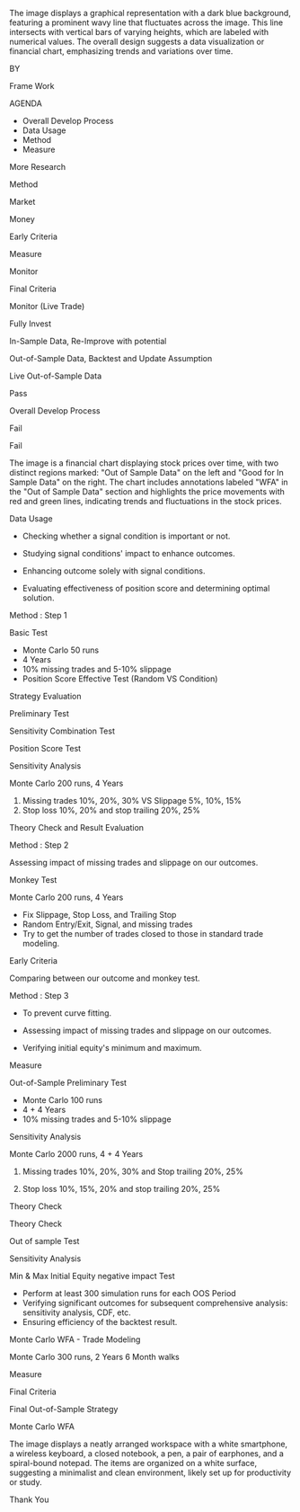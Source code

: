 The image displays a graphical representation with a dark blue background, featuring a prominent wavy line that fluctuates across the image. This line intersects with vertical bars of varying heights, which are labeled with numerical values. The overall design suggests a data visualization or financial chart, emphasizing trends and variations over time.

<!-- image -->
<!-- image description: The image displays a graphical representation with a dark blue background, featuring a prominent wavy line that fluctuates across the image. This line intersects with vertical bars of varying heights, which are labeled with numerical values. The overall design suggests a data visualization or financial chart, emphasizing trends and variations over time. -->

BY 

Frame Work

AGENDA

- Overall Develop Process
- Data Usage
- Method
- Measure

More Research

Method

Market

Money

Early Criteria

Measure

Monitor

Final Criteria 

Monitor (Live Trade)

Fully Invest

In-Sample Data, Re-Improve with potential

Out-of-Sample Data, Backtest and Update Assumption

Live Out-of-Sample Data

Pass

Overall Develop Process

Fail

Fail

The image is a financial chart displaying stock prices over time, with two distinct regions marked: "Out of Sample Data" on the left and "Good for In Sample Data" on the right. The chart includes annotations labeled "WFA" in the "Out of Sample Data" section and highlights the price movements with red and green lines, indicating trends and fluctuations in the stock prices.

<!-- image -->
<!-- image description: The image is a financial chart displaying stock prices over time, with two distinct regions marked: "Out of Sample Data" on the left and "Good for In Sample Data" on the right. The chart includes annotations labeled "WFA" in the "Out of Sample Data" section and highlights the price movements with red and green lines, indicating trends and fluctuations in the stock prices. -->

Data Usage

- Checking whether a signal condition is important or not.

- Studying signal conditions' impact to enhance outcomes.

- Enhancing outcome solely with signal conditions.

- Evaluating effectiveness of position score and determining optimal solution.

Method : Step 1

Basic Test

- Monte Carlo 50 runs
- 4 Years
- 10% missing trades and 5-10% slippage
- Position Score Effective Test (Random VS Condition)

<!-- image -->

Strategy Evaluation

Preliminary Test

Sensitivity Combination Test

Position Score Test

Sensitivity Analysis

Monte Carlo 200 runs, 4 Years

1. Missing trades 10%, 20%, 30% VS Slippage 5%, 10%, 15%
2. Stop loss 10%, 20% and stop trailing 20%, 25%

Theory Check and Result Evaluation

Method : Step 2

Assessing impact of missing trades and slippage on our outcomes.

<!-- image -->

Monkey Test

Monte Carlo 200 runs, 4 Years

- Fix Slippage, Stop Loss, and Trailing Stop
- Random Entry/Exit, Signal, and missing trades
- Try to get the number of trades closed to those in standard trade modeling.

Early Criteria 

Comparing between our outcome and monkey test.

Method : Step 3

<!-- image -->

- To prevent curve fitting.

- Assessing impact of missing trades and slippage on our outcomes.

- Verifying initial equity's minimum and maximum.

Measure

Out-of-Sample Preliminary Test

- Monte Carlo 100 runs
- 4 + 4 Years
- 10% missing trades and 5-10% slippage

Sensitivity Analysis

Monte Carlo 2000 runs, 4 + 4 Years

1. Missing trades 10%, 20%, 30% and Stop trailing 20%, 25%

2. Stop loss 10%, 15%, 20% and stop trailing 20%, 25%

Theory Check

Theory Check

Out of sample Test

Sensitivity Analysis

Min &amp; Max Initial Equity negative impact Test 

<!-- image -->

<!-- image -->

- Perform at least 300 simulation runs for each OOS Period
- Verifying significant outcomes for subsequent comprehensive analysis: sensitivity analysis, CDF, etc.
- Ensuring efficiency of the backtest result.

Monte Carlo WFA - Trade Modeling

Monte Carlo 300 runs, 2 Years 6 Month walks

Measure

Final Criteria 

Final Out-of-Sample Strategy

<!-- image -->

Monte Carlo WFA

The image displays a neatly arranged workspace with a white smartphone, a wireless keyboard, a closed notebook, a pen, a pair of earphones, and a spiral-bound notepad. The items are organized on a white surface, suggesting a minimalist and clean environment, likely set up for productivity or study.

<!-- image -->
<!-- image description: The image displays a neatly arranged workspace with a white smartphone, a wireless keyboard, a closed notebook, a pen, a pair of earphones, and a spiral-bound notepad. The items are organized on a white surface, suggesting a minimalist and clean environment, likely set up for productivity or study. -->

Thank You